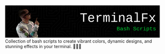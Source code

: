 ![header image](https://github.com/DouglasFreshHabian/TerminalFx/blob/main/Assets/2.png)
Collection of bash scripts to create vibrant colors, dynamic designs, and stunning effects in your terminal. 🎨🎉🌈
